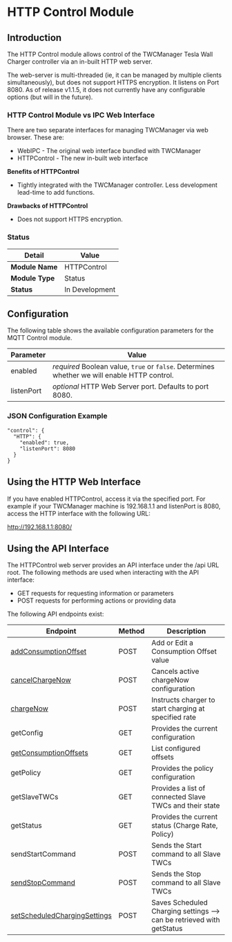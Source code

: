 # HTTP Control Module

## Introduction

The HTTP Control module allows control of the TWCManager Tesla Wall Charger controller via an in-built HTTP web server.

The web-server is multi-threaded (ie, it can be managed by multiple clients simultaneously), but does not support HTTPS encryption. It listens on Port 8080. As of release v1.1.5, it does not currently have any configurable options (but will in the future).

### HTTP Control Module vs IPC Web Interface

There are two separate interfaces for managing TWCManager via web browser. These are:

   * WebIPC - The original web interface bundled with TWCManager
   * HTTPControl - The new in-built web interface
   
**Benefits of HTTPControl**

   * Tightly integrated with the TWCManager controller. Less development lead-time to add functions.

**Drawbacks of HTTPControl**

   * Does not support HTTPS encryption.

### Status

| Detail          | Value          |
| --------------- | -------------- |
| **Module Name** | HTTPControl    |
| **Module Type** | Status         |
| **Status**      | In Development |

## Configuration

The following table shows the available configuration parameters for the MQTT Control module.

| Parameter   | Value         |
| ----------- | ------------- |
| enabled     | *required* Boolean value, ```true``` or ```false```. Determines whether we will enable HTTP control. |
| listenPort | *optional* HTTP Web Server port. Defaults to port 8080. |

### JSON Configuration Example

```
"control": {
  "HTTP": {
    "enabled": true,
    "listenPort": 8080
  }
}
```

## Using the HTTP Web Interface

If you have enabled HTTPControl, access it via the specified port. For example if your TWCManager machine is 192.168.1.1 and listenPort is 8080, access the HTTP interface with the following URL:

<a href="http://192.168.1.1:8080/">http://192.168.1.1:8080/</a>

## Using the API Interface

The HTTPControl web server provides an API interface under the /api URL root. The following methods are used when interacting with the API interface:

   * GET requests for requesting information or parameters
   * POST requests for performing actions or providing data

The following API endpoints exist:

| Endpoint  | Method | Description                                       |
| --------- | ------ | ------------------------------------------------- |
| [addConsumptionOffset](control_HTTP_API/addConsumptionOffset.md) | POST | Add or Edit a Consumption Offset value | 
| <a href="/docs/modules/control_HTTP_API/cancelChargeNow.md">cancelChargeNow</a> | POST | Cancels active chargeNow configuration        |
| <a href="/docs/modules/control_HTTP_API/chargeNow.md">chargeNow</a> | POST   | Instructs charger to start charging at specified rate |
| getConfig | GET    | Provides the current configuration                |
| [getConsumptionOffsets](control_HTTP_API/getConsumptionOffsets.md) | GET | List configured offsets               |
| getPolicy | GET    | Provides the policy configuration                 |
| getSlaveTWCs | GET | Provides a list of connected Slave TWCs and their state |
| getStatus | GET    | Provides the current status (Charge Rate, Policy) |
| sendStartCommand | POST | Sends the Start command to all Slave TWCs    |
| <a href="/docs/modules/control_HTTP_API/sendStopCommand.md">sendStopCommand</a>  | POST | Sends the Stop command to all Slave TWCs     |
| <a href="/docs/modules/control_HTTP_API/setScheduledChargingSettings.md">setScheduledChargingSettings</a>  | POST | Saves Scheduled Charging settings --> can be retrieved with getStatus |
